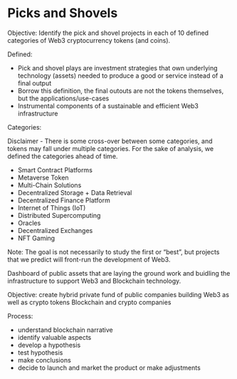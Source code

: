 # Picks and Shovels

Objective:
Identify the pick and shovel projects in each of 10 defined categories of Web3 cryptocurrency tokens (and coins).  

Defined: 
- Pick and shovel plays are investment strategies that own underlying technology (assets) needed to produce a good or service instead of a final output
- Borrow this definition, the final outouts are not the tokens themselves, but the applications/use-cases 
- Instrumental components of a sustainable and efficient Web3 infrastructure


Categories:

Disclaimer - There is some cross-over between some categories, and tokens may fall under multiple categories.  For the sake of analysis, we defined the categories ahead of time.


- Smart Contract Platforms
- Metaverse Token
- Multi-Chain Solutions
- Decentralized Storage + Data Retrieval
- Decentralized Finance Platform
- Internet of Things (IoT)
- Distributed Supercomputing
- Oracles
- Decentralized Exchanges
- NFT Gaming


Note: The goal is not necessarily to study the first or “best”, but projects that we predict will front-run the development of Web3.



Dashboard of public assets that are laying the ground work and buidling the infrastructure to support Web3 and Blockchain technology. 

Objective: create hybrid private fund of public companies building Web3 as well as crypto tokens Blockchain and crypto companies 

Process: 

- understand blockchain narrative
- identify valuable aspects
- develop a hypothesis
- test hypothesis 
- make conclusions 
- decide to launch and market the product or make adjustments



